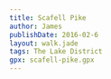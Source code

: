 ```yaml
---
title: Scafell Pike
author: James
publishDate: 2016-02-6
layout: walk.jade
tags: The Lake District
gpx: scafell-pike.gpx
---
```


